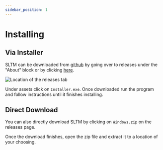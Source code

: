 ```yaml
---
sidebar_position: 1
---
```


# Installing

## Via Installer

SLTM can be downloaded from [github](https://github.com/DockFrankenstein/SL-Translation-Magizmo) by going over to releases under the "About" block or by clicking [here](https://github.com/DockFrankenstein/SL-Translation-Magizmo/releases/latest).

![Location of the releases tab](/img/download-releases.png)

Under assets click on `Installer.exe`. Once downloaded run the program and follow instructions until it finishes installing.

## Direct Download

You can also directly download SLTM by clicking on `Windows.zip` on the releases page.

Once the download finishes, open the zip file and extract it to a location of your choosing.